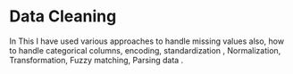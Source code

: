 # Data Cleaning
In This I have used various approaches to handle missing values also, how to handle categorical columns, encoding, standardization , Normalization, Transformation, Fuzzy matching, Parsing data .
